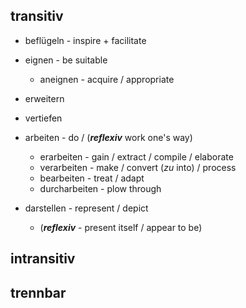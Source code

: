 ## transitiv
- beflügeln - inspire + facilitate
- eignen - be suitable
	- aneignen - acquire / appropriate

 - erweitern
 - vertiefen
 - arbeiten - do / (***reflexiv*** work one's way)
	 - erarbeiten - gain / extract / compile / elaborate
	 - verarbeiten - make / convert (*zu* into) / process
	 - bearbeiten - treat / adapt
	 - durcharbeiten - plow through
- darstellen - represent / depict
	- (***reflexiv*** - present itself / appear to be)

## intransitiv

## trennbar


